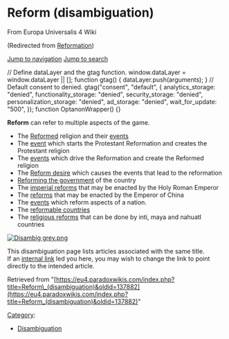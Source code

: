 Reform (disambiguation)
=======================

From Europa Universalis 4 Wiki

(Redirected from [Reformation](/index.php?title=Reformation&redirect=no "Reformation"))

[Jump to navigation](#mw-sidebar-button) [Jump to search](#searchInput)

// Define dataLayer and the gtag function. window.dataLayer = window.dataLayer || \[\]; function gtag() { dataLayer.push(arguments); } // Default consent to denied. gtag("consent", "default", { analytics\_storage: "denied", functionality\_storage: "denied", security\_storage: "denied", personalization\_storage: "denied", ad\_storage: "denied", wait\_for\_update: "500", }); function OptanonWrapper() {}

**Reform** can refer to multiple aspects of the game.

*   The [Reformed](/Reformed "Reformed") religion and their [events](/Reformed_religion_events "Reformed religion events")
*   The [event](/Protestant_events "Protestant events") which starts the Protestant Reformation and creates the Protestant religion
*   The [events](/Reformation_events "Reformation events") which drive the Reformation and create the Reformed religion
*   The [Reform desire](/Christian_denominations#Reform_desire "Christian denominations") which causes the events that lead to the reformation
*   [Reforming the government](/Reform_government "Reform government") of the country
*   The [imperial reforms](/Imperial_reforms "Imperial reforms") that may be enacted by the Holy Roman Emperor
*   The [reforms](/Emperor_of_China#Reforms "Emperor of China") that may be enacted by the Emperor of China
*   The [events](/Reforms_events "Reforms events") which reform aspects of a nation.
*   The [reformable countries](/Formable_countries#Reformable_countries "Formable countries")
*   The [religious reforms](/Pagan_denominations#Mesoamerican_and_South_American_religions "Pagan denominations") that can be done by inti, maya and nahuatl countries

  

[![Disambig grey.png](https://central.paradoxwikis.com/images/thumb/b/b2/Disambig_grey.png/30px-Disambig_grey.png)](/File:Disambig_grey.png)

This disambiguation page lists articles associated with the same title.  
If an [internal link](/Special:WhatLinksHere/Reform_(disambiguation) "Special:WhatLinksHere/Reform (disambiguation)") led you here, you may wish to change the link to point directly to the intended article.

Retrieved from "[https://eu4.paradoxwikis.com/index.php?title=Reform\_(disambiguation)&oldid=137882](https://eu4.paradoxwikis.com/index.php?title=Reform_(disambiguation)&oldid=137882)"

[Category](/Special:Categories "Special:Categories"):

*   [Disambiguation](/Category:Disambiguation "Category:Disambiguation")